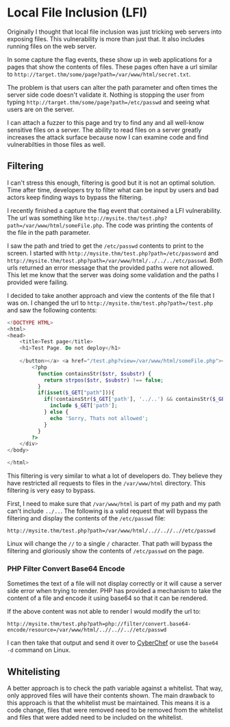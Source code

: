 # Local File Inclusion (LFI)

Originally I thought that local file inclusion was just tricking web servers into exposing files. This vulnerability is more than just that. It also includes running files on the web server.

In some capture the flag events, these show up in web applications for a pages that show the contents of files. These pages often have a url similar to `http://target.thm/some/page?path=/var/www/html/secret.txt`.

The problem is that users can alter the path parameter and often times the server side code doesn't validate it. Nothing is stopping the user from typing `http://target.thm/some/page?path=/etc/passwd` and seeing what users are on the server.

I can attach a fuzzer to this page and try to find any and all well-know sensitive files on a server. The ability to read files on a server greatly increases the attack surface because now I can examine code and find vulnerabilties in those files as well.

## Filtering

I can't stress this enough, filtering is good but it is not an optimal solution. Time after time, developers try to filter what can be input by users and bad actors keep finding ways to bypass the filtering.

I recently finished a capture the flag event that contained a LFI vulnerability. The url was something like `http://mysite.thm/test.php?path=/var/www/html/someFile.php`. The code was printing the contents of the file in the path parameter.

I saw the path and tried to get the `/etc/passwd` contents to print to the screen. I started with `http://mysite.thm/test.php?path=/etc/password` and `http://mysite.thm/test.php?path=/var/www/html/../../../etc/passwd`. Both urls returned an error message that the provided paths were not allowed. This let me know that the server was doing some validation and the paths I provided were failing.

I decided to take another approach and view the contents of the file that I was on. I changed the url to `http://mysite.thm/test.php?path=/test.php` and saw the following contents:

```php
<!DOCTYPE HTML>
<html>
<head>
    <title>Test page</title>
    <h1>Test Page. Do not deploy</h1>
 
    </button></a> <a href="/test.php?view=/var/www/html/someFile.php"><button>Here is a button</button></a><br>
        <?php
          function containsStr($str, $substr) {
            return strpos($str, $substr) !== false;
          }
          if(isset($_GET["path"])){
            if(!containsStr($_GET['path'], '../..') && containsStr($_GET['path'], '/var/www/html')) {
              include $_GET['path'];
            } else {
              echo 'Sorry, Thats not allowed';
            }
          }
        ?>
    </div>
</body>

</html>
```

This filtering is very similar to what a lot of developers do. They believe they have restricted all requests to files in the `/var/www/html` directory. This filtering is very easy to bypass.

First, I need to make sure that `/var/www/html` is part of my path and my path can't include `../..`. The following is a valid request that will bypass the filtering and display the contents of the `/etc/passwd` file:

`http://mysite.thm/test.php?path=/var/www/html/..//..//..//etc/passwd`

Linux will change the `//` to a single `/` character. That path will bypass the filtering and gloriously show the contents of `/etc/passwd` on the page.

### PHP Filter Convert Base64 Encode

Sometimes the text of a file will not display correctly or it will cause a server side error when trying to render. PHP has provided a mechanism to take the content of a file and encode it using base64 so that it can be rendered.

If the above content was not able to render I would modify the url to:

`http://mysite.thm/test.php?path=php://filter/convert.base64-encode/resource=/var/www/html/..//..//..//etc/passwd`

I can then take that output and send it over to [CyberChef](https://gchq.github.io/CyberChef/) or use the `base64 -d` command on Linux.

## Whitelisting

A better approach is to check the path variable against a whitelist. That way, only approved files will have their contents shown. The main drawback to this approach is that the whitelist must be maintained. This means it is a code change, files that were removed need to be removed from the whitelist and files that were added need to be included on the whitelist.

